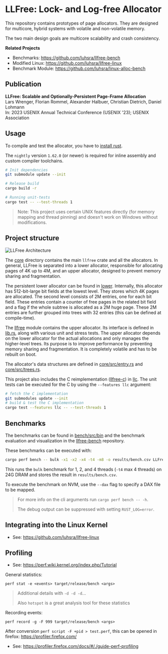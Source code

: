 # LLFree: Lock- and Log-free Allocator

This repository contains prototypes of page allocators.
They are designed for multicore, hybrid systems with volatile and non-volatile memory.

The two main design goals are multicore scalability and crash consistency.

**Related Projects**
- Benchmarks: https://github.com/luhsra/llfree-bench
- Modified Linux: https://github.com/luhsra/llfree-linux
- Benchmark Module: https://github.com/luhsra/linux-alloc-bench

## Publication

**LLFree: Scalable and Optionally-Persistent Page-Frame Allocation**<br>
Lars Wrenger, Florian Rommel, Alexander Halbuer, Christian Dietrich, Daniel Lohmann<br>
In: 2023 USENIX Annual Technical Conference (USENIX '23); USENIX Association

## Usage

To compile and test the allocator, you have to [install rust](https://www.rust-lang.org/learn/get-started).

The `nightly` version `1.62.0` (or newer) is required for inline assembly and custom compiler toolchains.

```sh
# Init dependencies
git submodule update --init

# Release build
cargo build -r

# Running unit-tests
cargo test -- --test-threads 1
```

> Note: This project uses certain UNIX features directly (for memory mapping and thread pinning) and doesn't work on Windows without modifications.

## Project structure

![LLFree Architecture](fig/llfree-arch.svg)

The [core](core/) directory contains the main `llfree` crate and all the allocators.
In general, LLFree is separated into a lower allocator, responsible for allocating pages of 4K up to 4M, and an upper allocator, designed to prevent memory sharing and fragmentation.

The persistent lower allocator can be found in [lower](core/src/lower.rs).
Internally, this allocator has 512-bit-large bit fields at the lowest level.
They stores which 4K pages are allocated.
The second level consists of 2M entries, one for each bit field. These entries contain a counter of free pages in the related bit field and a flag if the whole subtree is allocated as a 2M huge page.
These 2M entries are further grouped into trees with 32 entries (this can be defined at compile-time).

The [llfree](core/src/llfree.rs) module contains the upper allocator.
Its interface is defined in [lib.rs](core/src/lib.rs), along with various unit and stress tests.
The upper allocator depends on the lower allocator for the actual allocations and only manages the higher-level trees.
Its purpose is to improve performance by preventing memory sharing and fragmentation.
It is completely volatile and has to be rebuilt on boot.

The allocator's data structures are defined in [core/src/entry.rs](core/src/entry.rs) and [core/src/trees.rs](core/src/trees.rs).

This project also includes the C reimplementation ([llfree-c](https://github.com/luhsra/llfree-c)) in [llc](core/src/llc.rs).
The unit tests can be executed for the C by using the `--features llc` argument:

```sh
# fetch the C implementation
git submodules update --init
# build & test the C implementation
cargo test --features llc -- --test-threads 1
```

## Benchmarks

The benchmarks can be found in [bench/src/bin](bench/src/bin) and the benchmark evaluation and visualization in the [llfree-bench](https://github.com/luhsra/llfree-bench) repository.

These benchmarks can be executed with:

```bash
cargo perf bench -- bulk -x1 -x2 -x4 -t4 -m8 -o results/bench.csv LLFree
```

This runs the `bulk` benchmark for 1, 2, and 4 threads (`-t4` max 4 threads) on 24G DRAM and stores the result in `results/bench.csv`.

To execute the benchmark on NVM, use the `--dax` flag to specify a DAX file to be mapped.

> For more info on the cli arguments run `cargo perf bench -- -h`.
>
> The debug output can be suppressed with setting `RUST_LOG=error`.


## Integrating into the Linux Kernel

- See: https://github.com/luhsra/llfree-linux


## Profiling

- See: https://perf.wiki.kernel.org/index.php/Tutorial

General statistics:

```
perf stat -e <events> target/release/bench <args>
```

> Additional details with `-d -d -d`...
>
> Also `hotspot` is a great analysis tool for these statistics

Recording events:

```
perf record -g -F 999 target/release/bench <args>
```

After conversion `perf script -F +pid > test.perf`, this can be opened in firefox: https://profiler.firefox.com/

- See: https://profiler.firefox.com/docs/#/./guide-perf-profiling
